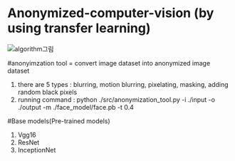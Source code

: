 # Anonymized-computer-vision (by using transfer learning) 
![algorithm그림](https://github.com/lee-su-yun/Anonymized-computer-vision/assets/69504781/b19d4ce0-acd5-48bb-a1de-74d0876e46f4)



#anonyimzation tool = convert image dataset into anonymized image dataset
1. there are 5 types : blurring, motion blurring, pixelating, masking, adding random black pixels
2. running command : python ./src/anonymization_tool.py -i ./input -o ./output -m ./face_model/face.pb -t 0.4

#Base models(Pre-trained models)
1. Vgg16
2. ResNet
3. InceptionNet

